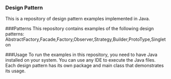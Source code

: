 
### Design Pattern
This is a repository of design pattern examples implemented in Java.

###Patterns
This repository contains examples of the following design patterns:
AbstractFactory,Facade,Factory,Observer,Strategy,Builder,ProtoType,Singleton

###Usage
To run the examples in this repository, you need to have Java installed on your system. You can use any IDE to execute the Java files. Each design pattern has its own package and main class that demonstrates its usage.
